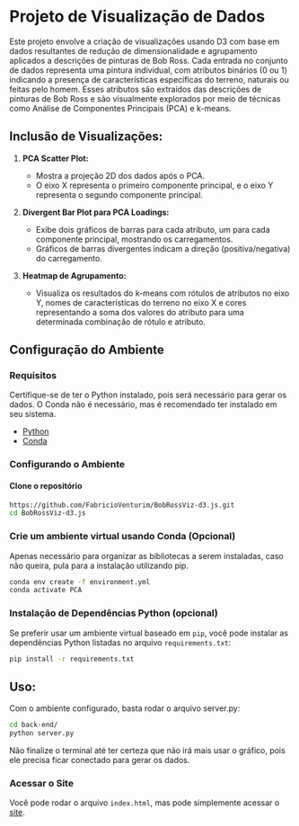 # Projeto de Visualização de Dados

Este projeto envolve a criação de visualizações usando D3 com base em dados resultantes de redução de dimensionalidade e agrupamento aplicados a descrições de pinturas de Bob Ross. Cada entrada no conjunto de dados representa uma pintura individual, com atributos binários (0 ou 1) indicando a presença de características específicas do terreno, naturais ou feitas pelo homem. Esses atributos são extraídos das descrições de pinturas de Bob Ross e são visualmente explorados por meio de técnicas como Análise de Componentes Principais (PCA) e k-means.

## Inclusão de Visualizações:

1. **PCA Scatter Plot:**
   - Mostra a projeção 2D dos dados após o PCA.
   - O eixo X representa o primeiro componente principal, e o eixo Y representa o segundo componente principal.

2. **Divergent Bar Plot para PCA Loadings:**
   - Exibe dois gráficos de barras para cada atributo, um para cada componente principal, mostrando os carregamentos.
   - Gráficos de barras divergentes indicam a direção (positiva/negativa) do carregamento.

3. **Heatmap de Agrupamento:**
   - Visualiza os resultados do k-means com rótulos de atributos no eixo Y, nomes de características do terreno no eixo X e cores representando a soma dos valores do atributo para uma determinada combinação de rótulo e atributo.

## Configuração do Ambiente

### Requisitos

Certifique-se de ter o Python instalado, pois será necessário para gerar os dados. O Conda não é necessário, mas é recomendado ter instalado em seu sistema.

- [Python](https://www.python.org/downloads/)
- [Conda](https://docs.conda.io/en/latest/miniconda.html)

### Configurando o Ambiente

#### Clone o repositório

```bash
https://github.com/FabricioVenturim/BobRossViz-d3.js.git
cd BobRossViz-d3.js
```


### Crie um ambiente virtual usando Conda (Opcional)

Apenas necessário para organizar as bibliotecas a serem instaladas, caso não queira, pula para a instalação utilizando pip.

```bash
conda env create -f environment.yml
conda activate PCA
```

### Instalação de Dependências Python (opcional)
Se preferir usar um ambiente virtual baseado em `pip`, você pode instalar as dependências Python listadas no arquivo `requirements.txt`:

```bash
pip install -r requirements.txt
```

## Uso:

Com o ambiente configurado, basta rodar o arquivo server.py:

```bash
cd back-end/
python server.py
```
Não finalize o terminal até ter certeza que não irá mais usar o gráfico, pois ele precisa ficar conectado para gerar os dados.

### Acessar o Site

Você pode rodar o arquivo `index.html`, mas pode simplemente acessar o [site](https://github.com/FabricioVenturim/BobRossViz-d3.js).


